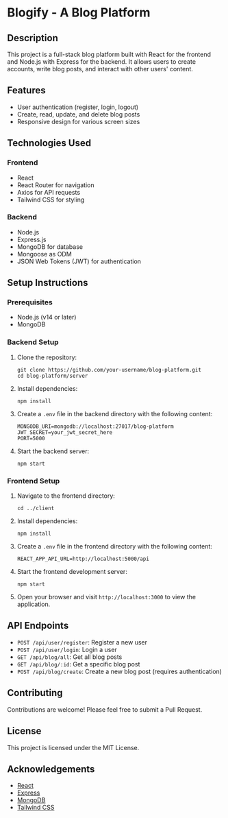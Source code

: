 # Blogify - A Blog Platform

## Description

This project is a full-stack blog platform built with React for the frontend and Node.js with Express for the backend. It allows users to create accounts, write blog posts, and interact with other users' content.

## Features

- User authentication (register, login, logout)
- Create, read, update, and delete blog posts
- Responsive design for various screen sizes

## Technologies Used

### Frontend
- React
- React Router for navigation
- Axios for API requests
- Tailwind CSS for styling

### Backend
- Node.js
- Express.js
- MongoDB for database
- Mongoose as ODM
- JSON Web Tokens (JWT) for authentication

## Setup Instructions

### Prerequisites
- Node.js (v14 or later)
- MongoDB

### Backend Setup
1. Clone the repository:
   ```
   git clone https://github.com/your-username/blog-platform.git
   cd blog-platform/server
   ```

2. Install dependencies:
   ```
   npm install
   ```

3. Create a `.env` file in the backend directory with the following content:
   ```
   MONGODB_URI=mongodb://localhost:27017/blog-platform
   JWT_SECRET=your_jwt_secret_here
   PORT=5000
   ```

4. Start the backend server:
   ```
   npm start
   ```

### Frontend Setup
1. Navigate to the frontend directory:
   ```
   cd ../client
   ```

2. Install dependencies:
   ```
   npm install
   ```

3. Create a `.env` file in the frontend directory with the following content:
   ```
   REACT_APP_API_URL=http://localhost:5000/api
   ```

4. Start the frontend development server:
   ```
   npm start
   ```

5. Open your browser and visit `http://localhost:3000` to view the application.

## API Endpoints

- `POST /api/user/register`: Register a new user
- `POST /api/user/login`: Login a user
- `GET /api/blog/all`: Get all blog posts
- `GET /api/blog/:id`: Get a specific blog post
- `POST /api/blog/create`: Create a new blog post (requires authentication)

## Contributing

Contributions are welcome! Please feel free to submit a Pull Request.

## License

This project is licensed under the MIT License.

## Acknowledgements

- [React](https://reactjs.org/)
- [Express](https://expressjs.com/)
- [MongoDB](https://www.mongodb.com/)
- [Tailwind CSS](https://tailwindcss.com/)

